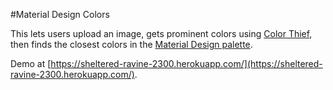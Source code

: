 #Material Design Colors

This lets users upload an image, gets prominent colors using [Color Thief](https://github.com/lokesh/color-thief), then finds the closest colors in the [Material Design palette](https://www.google.com/design/spec/style/color.html#color-color-palette).

Demo at [https://sheltered-ravine-2300.herokuapp.com/](https://sheltered-ravine-2300.herokuapp.com/).

